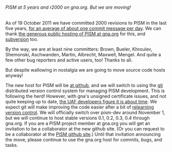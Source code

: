 ###### PISM at 5 years and r2000 on gna.org. But we are moving!

As of 19 October 2011 we have committed 2000 revisions to PISM in the
last five years, [for an average of about one commit message per
day](http://cia.vc/stats/project/pism). We can thank [the
generous public hosting of PISM at
gna.org](https://gna.org/projects/pism/) for this, and
[subversion](http://subversion.apache.org/) too.

By the way, we are at least nine committers: Brown, Bueler, Khroulev,
Shemonski, Aschwanden, Martin, Albrecht, Maxwell, Mengel. And quite a
few other bug reporters and active users, too! Thanks to all.

But despite wallowing in nostalgia we are going to move source code
hosts anyway!

The new host for PISM will be [at
github](https://github.com/pism/pism), and we will switch to
using the [git](http://git-scm.com/) distributed version
control system for managing PISM development. This is following the
herd! However, with gna\'s unsigned certificate issues, and not quite
keeping up to date, [the UAF developers figure it is about
time](https://gna.org/task/index.php?7459). We expect git
will make improving the code easier after a bit of [relearning version
control](http://ontwik.com/git-github/introduction-to-git-with-scott-chacon-of-github/).
We will officially switch over pism-dev around November 1, but we will
continue to host stable versions 0.1, 0.2, 0.3, 0.4 through gna.org. If
you are a PISM project member at gna.org you will get an invitation to
be a collaborator at the new github site. (Or you can request to be a
collaborator at the [PISM github
site](https://github.com/pism/pism).) Until that invitation
announcing the move, please continue to use the gna.org host for
commits, bugs, and tasks.
